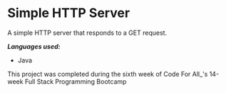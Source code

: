 # Simple HTTP Server
A simple HTTP server that responds to a GET request.

***Languages used:***
- Java

This project was completed during the sixth week of Code For All_'s 14-week Full Stack Programming Bootcamp
 
